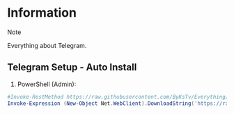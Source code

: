 # Information

> [!NOTE]
> Everything about Telegram.

## Telegram Setup - Auto Install

1. PowerShell (Admin):

```powershell
#Invoke-RestMethod https://raw.githubusercontent.com/ByKsTv/Everything/main/Windows/Telegram/Download.ps1 | Invoke-Expression
Invoke-Expression (New-Object Net.WebClient).DownloadString('https://raw.githubusercontent.com/ByKsTv/Everything/main/Windows/Telegram/Download.ps1')

```
